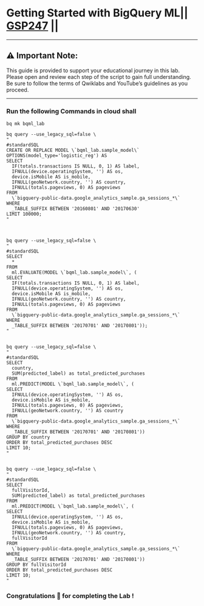 # Getting Started with BigQuery ML|| [GSP247](https://www.cloudskillsboost.google/course_templates/626/labs/489287) ||
---
## ⚠️ **Important Note:**
This guide is provided to support your educational journey in this lab. Please open and review each step of the script to gain full understanding. Be sure to follow the terms of Qwiklabs and YouTube’s guidelines as you proceed.

---
### Run the following Commands in cloud shall
```
bq mk bqml_lab

bq query --use_legacy_sql=false \
"
#standardSQL
CREATE OR REPLACE MODEL \`bqml_lab.sample_model\`
OPTIONS(model_type='logistic_reg') AS
SELECT
  IF(totals.transactions IS NULL, 0, 1) AS label,
  IFNULL(device.operatingSystem, '') AS os,
  device.isMobile AS is_mobile,
  IFNULL(geoNetwork.country, '') AS country,
  IFNULL(totals.pageviews, 0) AS pageviews
FROM
  \`bigquery-public-data.google_analytics_sample.ga_sessions_*\`
WHERE
  _TABLE_SUFFIX BETWEEN '20160801' AND '20170630'
LIMIT 100000;
"



bq query --use_legacy_sql=false \
"
#standardSQL
SELECT
  *
FROM
  ml.EVALUATE(MODEL \`bqml_lab.sample_model\`, (
SELECT
  IF(totals.transactions IS NULL, 0, 1) AS label,
  IFNULL(device.operatingSystem, '') AS os,
  device.isMobile AS is_mobile,
  IFNULL(geoNetwork.country, '') AS country,
  IFNULL(totals.pageviews, 0) AS pageviews
FROM
  \`bigquery-public-data.google_analytics_sample.ga_sessions_*\`
WHERE
  _TABLE_SUFFIX BETWEEN '20170701' AND '20170801'));
"


bq query --use_legacy_sql=false \
"
#standardSQL
SELECT
  country,
  SUM(predicted_label) as total_predicted_purchases
FROM
  ml.PREDICT(MODEL \`bqml_lab.sample_model\`, (
SELECT
  IFNULL(device.operatingSystem, '') AS os,
  device.isMobile AS is_mobile,
  IFNULL(totals.pageviews, 0) AS pageviews,
  IFNULL(geoNetwork.country, '') AS country
FROM
  \`bigquery-public-data.google_analytics_sample.ga_sessions_*\`
WHERE
  _TABLE_SUFFIX BETWEEN '20170701' AND '20170801'))
GROUP BY country
ORDER BY total_predicted_purchases DESC
LIMIT 10;
"


bq query --use_legacy_sql=false \
"
#standardSQL
SELECT
  fullVisitorId,
  SUM(predicted_label) as total_predicted_purchases
FROM
  ml.PREDICT(MODEL \`bqml_lab.sample_model\`, (
SELECT
  IFNULL(device.operatingSystem, '') AS os,
  device.isMobile AS is_mobile,
  IFNULL(totals.pageviews, 0) AS pageviews,
  IFNULL(geoNetwork.country, '') AS country,
  fullVisitorId
FROM
  \`bigquery-public-data.google_analytics_sample.ga_sessions_*\`
WHERE
  _TABLE_SUFFIX BETWEEN '20170701' AND '20170801'))
GROUP BY fullVisitorId
ORDER BY total_predicted_purchases DESC
LIMIT 10;
"
```
### Congratulations 🎉 for completing the Lab !